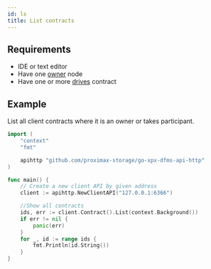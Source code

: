```yaml
---
id: ls
title: List contracts
---
```


## Requirements

- IDE or text editor
- Have one [owner](../../roles/owner.md) node
- Have one or more [drives](../../built_in_features/drive/overview.md) contract

## Example

List all client contracts where it is an owner or takes participant.

```go
import (
    "context"
    "fmt"

    apihttp "github.com/proximax-storage/go-xpx-dfms-api-http"
)

func main() {
    // Create a new client API by given address
    client := apihttp.NewClientAPI("127.0.0.1:6366")

    //Show all contracts
    ids, err := client.Contract().List(context.Background())
    if err != nil {
        panic(err)
    }
    for _, id := range ids {
        fmt.Println(id.String())
    }
}
```
